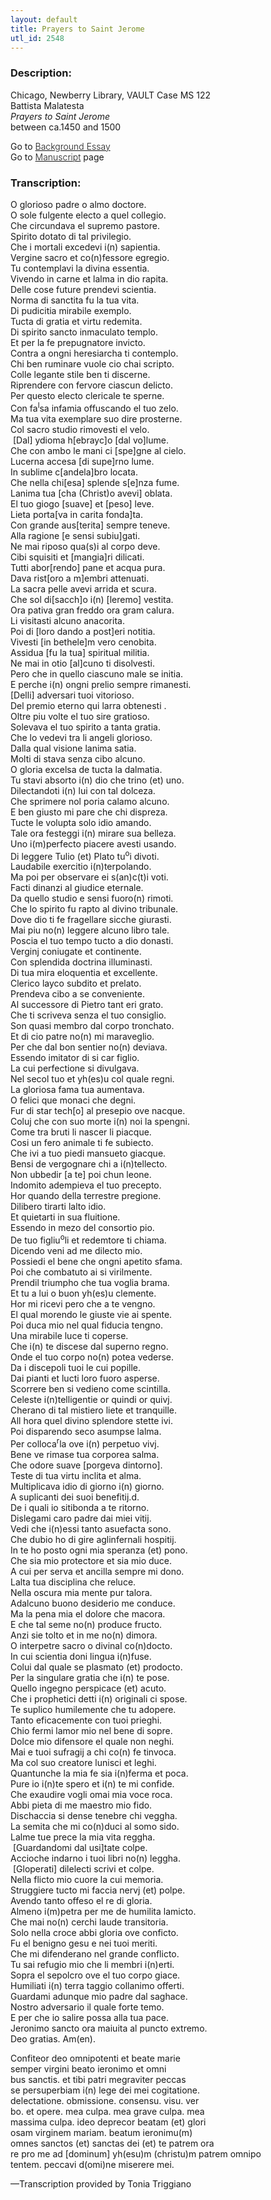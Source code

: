 ```yaml
---
layout: default
title: Prayers to Saint Jerome
utl_id: 2548
---
```


###  Description:

Chicago, Newberry Library, VAULT Case MS 122 <br>
Battista Malatesta <br>
_Prayers to Saint Jerome_ <br>
between ca.1450 and 1500

Go to <a href="https://italian-paleography.library.utoronto.ca/content/about_IP_003" style="font-weight:300;" target="_blank">Background Essay</a><br />
			Go to <a href="https://centerfordigitalhumanities.github.io/Newberry-Italian-paleography/www/record.html?id=003" style="font-weight:300;" target="_blank">Manuscript</a> page

###  Transcription:

O glorioso padre o almo doctore.<br>
O sole fulgente electo a quel collegio.<br>
Che circundava el supremo pastore.<br>
Spirito dotato di tal privilegio.<br>
Che i mortali excedevi i(n) sapientia.<br>
Vergine sacro et co(n)fessore egregio.<br>
Tu contemplavi la divina essentia.<br>
Vivendo in carne et lalma in dio rapita.<br>
Delle cose future prendevi scientia.<br>
Norma di sanctita fu la tua vita.<br>
Di pudicitia mirabile exemplo.<br>
Tucta di gratia et virtu redemita.<br>
Di spirito sancto inmaculato templo.<br>
Et per la fe prepugnatore invicto.<br>
Contra a ongni heresiarcha ti contemplo.<br>
Chi ben ruminare vuole cio chai scripto.<br>
Colle legante stile ben ti discerne.<br>
Riprendere con fervore ciascun delicto.<br>
Per questo electo clericale te sperne.<br>
Con fa<sup>l</sup>sa infamia offuscando el tuo zelo.<br>
Ma tua vita exemplare suo dire prosterne.<br>
Col sacro studio rimovesti el velo.<br>
 [Dal] ydioma h[ebrayc]o [dal vo]lume.<br>
Che con ambo le mani ci [spe]gne al cielo.<br>
Lucerna accesa [di supe]rno lume.<br>
In sublime c[andela]bro locata.<br>
Che nella chi[esa] splende s[e]nza fume.<br>
Lanima tua [cha (Christ)o avevi] oblata.<br>
El tuo giogo [suave] et [peso] leve.<br>
Lieta porta[va in carita fonda]ta.<br>
Con grande aus[terita] sempre teneve.<br>
Alla ragione [e sensi subiu]gati.<br>
Ne mai riposo qua(s)i al corpo deve.<br>
Cibi squisiti et [mangia]ri dilicati.<br>
Tutti abor[rendo] pane et acqua pura.<br>
Dava rist[oro a m]embri attenuati.<br>
La sacra pelle avevi arrida et scura.<br>
Che sol di[sacch]o i(n) [leremo] vestita.<br>
Ora pativa gran freddo ora gram calura.<br>
Li visitasti alcuno anacorita.<br>
Poi di [loro dando a post]eri notitia.<br>
Vivesti [in bethele]m vero cenobita.<br>
Assidua [fu la tua] spiritual militia.<br>
Ne mai in otio [al]cuno ti disolvesti.<br>
Pero che in quello ciascuno male se initia.<br>
E perche i(n) ongni prelio sempre rimanesti.<br>
[Delli] adversari tuoi vitorioso.<br>
Del premio eterno qui larra obtenesti .<br>
Oltre piu volte el tuo sire gratioso.<br>
Solevava el tuo spirito a tanta gratia.<br>
Che lo vedevi tra li angeli glorioso.<br>
Dalla qual visione lanima satia.<br>
Molti di stava senza cibo alcuno.<br>
O gloria excelsa de tucta la dalmatia.<br>
Tu stavi absorto i(n) dio che trino (et) uno.<br>
Dilectandoti i(n) lui con tal dolceza.<br>
Che sprimere nol poria calamo alcuno.<br>
E ben giusto mi pare che chi dispreza.<br>
Tucte le volupta solo idio amando.<br>
Tale ora festeggi i(n) mirare sua belleza.<br>
Uno i(m)perfecto piacere avesti usando.<br>
Di leggere Tulio (et) Plato tu<sup>o</sup>i divoti.<br>
Laudabile exercitio i(n)terpolando.<br>
Ma poi per observare ei s(an)c(t)i voti.<br>
Facti dinanzi al giudice eternale.<br>
Da quello studio e sensi fuoro(n) rimoti.<br>
Che lo spirito fu rapto al divino tribunale.<br>
Dove dio ti fe fragellare sicche giurasti.<br>
Mai piu no(n) leggere alcuno libro tale.<br>
Poscia el tuo tempo tucto a dio donasti.<br>
Verginj coniugate et continente.<br>
Con splendida doctrina illuminasti.<br>
Di tua mira eloquentia et excellente.<br>
Clerico layco subdito et prelato.<br>
Prendeva cibo a se conveniente.<br>
Al successore di Pietro tant eri grato.<br>
Che ti scriveva senza el tuo consiglio.<br>
Son quasi membro dal corpo tronchato.<br>
Et di cio patre no(n) mi maraveglio.<br>
Per che dal bon sentier no(n) deviava.<br>
Essendo imitator di si car figlio.<br>
La cui perfectione si divulgava.<br>
Nel secol tuo et yh(es)u col quale regni.<br>
La gloriosa fama tua aumentava.<br>
O felici que monaci che degni.<br>
Fur di star tech[o] al presepio ove nacque.<br>
Coluj che con suo morte i(n) noi la spengni.<br>
Come tra bruti li nascer li piacque.<br>
Cosi un fero animale ti fe subiecto.<br>
Che ivi a tuo piedi mansueto giacque.<br>
Bensi de vergognare chi a i(n)tellecto.<br>
Non ubbedir [a te] poi chun leone.<br>
Indomito adempieva el tuo precepto.<br>
Hor quando della terrestre pregione.<br>
Dilibero tirarti lalto idio.<br>
Et quietarti in sua fluitione.<br>
Essendo in mezo del consortio pio.<br>
De tuo figliu<sup>o</sup>li et redemtore ti chiama.<br>
Dicendo veni ad me dilecto mio.<br>
Possiedi el bene che ongni apetito sfama.<br>
Poi che combatuto ai si virilmente.<br>
Prendil triumpho che tua voglia brama.<br>
Et tu a lui o buon yh(es)u clemente.<br>
Hor mi ricevi pero che a te vengno.<br>
El qual morendo le giuste vie ai spente.<br>
Poi duca mio nel qual fiducia tengno.<br>
Una mirabile luce ti coperse.<br>
Che i(n) te discese dal superno regno.<br>
Onde el tuo corpo no(n) potea vederse.<br>
Da i discepoli tuoi le cui popille.<br>
Dai pianti et lucti loro fuoro asperse.<br>
Scorrere ben si vedieno come scintilla.<br>
Celeste i(n)telligentie or quindi or quivj.<br>
Cherano di tal mistiero liete et tranquille.<br>
All hora quel divino splendore stette ivi.<br>
Poi disparendo seco asumpse lalma.<br>
Per colloca<sup>r</sup>la ove i(n) perpetuo vivj.<br>
Bene ve rimase tua corporea salma.<br>
Che odore suave [porgeva dintorno].<br>
Teste di tua virtu inclita et alma.<br>
Multiplicava idio di giorno i(n) giorno.<br>
A suplicanti dei suoi benefitij.d.<br>
De i quali io sitibonda a te ritorno.<br>
Dislegami caro padre dai miei vitij.<br>
Vedi che i(n)essi tanto asuefacta sono.<br>
Che dubio ho di gire aglinfernali hospitij.<br>
In te ho posto ogni mia speranza (et) pono.<br>
Che sia mio protectore et sia mio duce.<br>
A cui per serva et ancilla sempre mi dono.<br>
Lalta tua disciplina che reluce.<br>
Nella oscura mia mente pur talora.<br>
Adalcuno buono desiderio me conduce.<br>
Ma la pena mia el dolore che macora.<br>
E che tal seme no(n) produce fructo.<br>
Anzi sie tolto et in me no(n) dimora.<br>
O interpetre sacro o divinal co(n)docto.<br>
In cui scientia doni lingua i(n)fuse.<br>
Colui dal quale se plasmato (et) prodocto.<br>
Per la singulare gratia che i(n) te pose.<br>
Quello ingegno perspicace (et) acuto.<br>
Che i prophetici detti i(n) originali ci spose.<br>
Te suplico humilemente che tu adopere.<br>
Tanto eficacemente con tuoi prieghi.<br>
Chio fermi lamor mio nel bene di sopre.<br>
Dolce mio difensore el quale non neghi.<br>
Mai e tuoi sufragij a chi co(n) fe tinvoca.<br>
Ma col suo creatore lunisci et leghi.<br>
Quantunche la mia fe sia i(n)ferma et poca.<br>
Pure io i(n)te spero et i(n) te mi confide.<br>
Che exaudire vogli omai mia voce roca.<br>
Abbi pieta di me maestro mio fido.<br>
Dischaccia si dense tenebre chi veggha.<br>
La semita che mi co(n)duci al somo sido.<br>
Lalme tue prece la mia vita reggha.<br>
 [Guardandomi dal usi]tate colpe.<br>
Accioche indarno i tuoi libri no(n) leggha.<br>
 [Gloperati] dilelecti scrivi et colpe.<br>
Nella flicto mio cuore la cui memoria.<br>
Struggiere tucto mi faccia nervj (et) polpe.<br>
Avendo tanto offeso el re di gloria.<br>
Almeno i(m)petra per me de humilita lamicto.<br>
Che mai no(n) cerchi laude transitoria.<br>
Solo nella croce abbi gloria ove conficto.<br>
Fu el benigno gesu e nei tuoi meriti.<br>
Che mi difenderano nel grande conflicto.<br>
Tu sai refugio mio che li membri i(n)erti.<br>
Sopra el sepolcro ove el tuo corpo giace.<br>
Humiliati i(n) terra taggio collanimo offerti.<br>
Guardami adunque mio padre dal saghace.<br>
Nostro adversario il quale forte temo.<br>
E per che io salire possa alla tua pace.<br>
Jeronimo sancto ora maiuita al puncto extremo.<br>
Deo gratias. Am(en).

Confiteor deo omnipotenti et beate marie<br>
semper virgini beato ieronimo et omni<br>
bus sanctis. et tibi patri megraviter peccas<br>
se persuperbiam i(n) lege dei mei cogitatione.<br>
delectatione. obmissione. consensu. visu. ver<br>
bo. et opere. mea culpa. mea grave culpa. mea<br>
massima culpa. ideo deprecor beatam (et) glori<br>
osam virginem mariam. beatum ieronimu(m)<br>
omnes sanctos (et) sanctas dei (et) te patrem ora<br>
re pro me ad [dominum] yh(esu)m (christu)m patrem omnipo<br>
tentem. peccavi d(omi)ne miserere mei.

—Transcription provided by Tonia Triggiano
